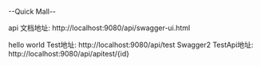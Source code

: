 --Quick Mall--



api 文档地址:
http://localhost:9080/api/swagger-ui.html

hello world Test地址:
http://localhost:9080/api/test
Swagger2 TestApi地址:
http://localhost:9080/api/apitest/{id}